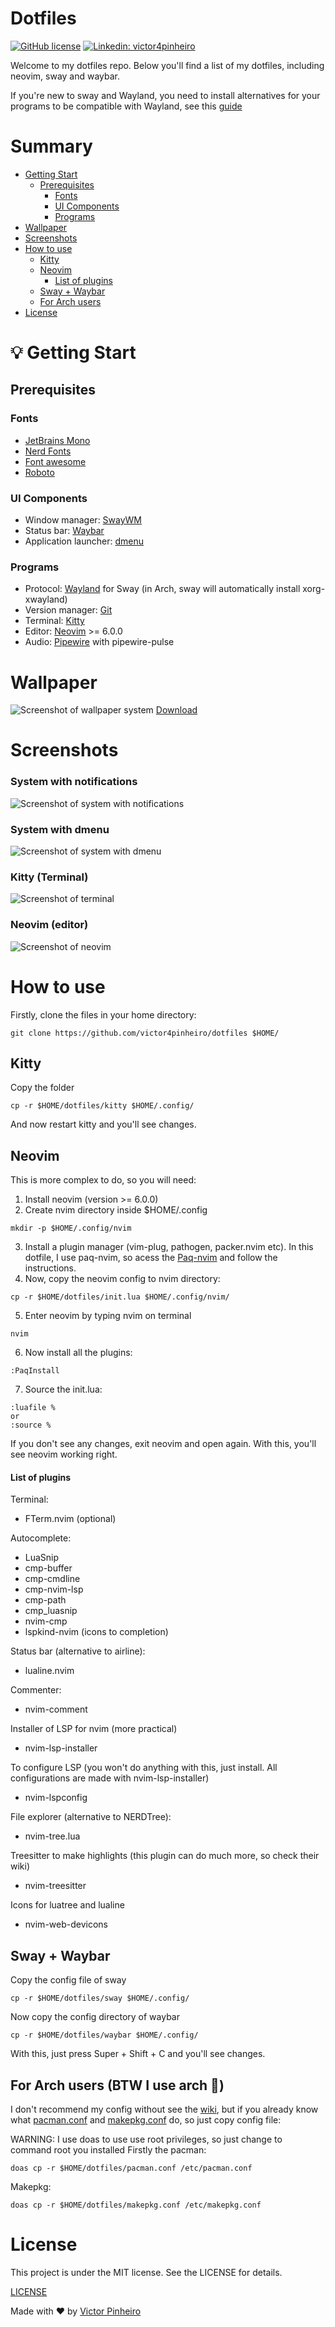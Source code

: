 # Dotfiles
[![GitHub license](https://img.shields.io/github/license/victor4pinheiro/dotfiles?style=for-the-badge)](https://github.com/victor4pinheiro/dotfiles/blob/main/LICENSE)
[![Linkedin: victor4pinheiro](https://img.shields.io/badge/-victor4pinheiro-blue?style=for-the-badge&logo=Linkedin&logoColor=white&link=https://www.linkedin.com/in/victor-4-pinheiro)](https://www.linkedin.com/in/victor-4-pinheiro)

Welcome to my dotfiles repo. Below you'll find  a list of my dotfiles, including neovim, sway and waybar.

If you're new to sway and Wayland, you need to install alternatives for your programs to be compatible with Wayland, see this [guide](https://github.com/swaywm/sway/wiki/i3-Migration-Guide#common-x11-apps-used-on-i3-with-wayland-alternatives)

# Summary
* [Getting Start](#start)
  * [Prerequisites](#prerequisites)
    * [Fonts](#fonts)
    * [UI Components](#ui)
    * [Programs](#programs)
* [Wallpaper](#wallpaper)
* [Screenshots](#screenshot)
* [How to use](#how-to-use)
  * [Kitty](#kitty)
  * [Neovim](#neovim)
    * [List of plugins](#list-of-plugins)
  * [Sway + Waybar](#sway)
  * [For Arch users](#arch-users)
* [License](#license)

<a name="start"></a>
# :bulb: Getting Start

<a name="prerequisites"></a>
## Prerequisites

<a name="fonts"></a>
### Fonts

* [JetBrains Mono](https://git-scm.com/)
* [Nerd Fonts](https://github.com/ryanoasis/nerd-fonts)
* [Font awesome](https://fontawesome.com/)
* [Roboto](https://fonts.google.com/specimen/Roboto)

<a name="ui"></a>
### UI Components

* Window manager: [SwayWM](https://swaywm.org/)
* Status bar: [Waybar](https://github.com/Alexays/Waybar)
* Application launcher: [dmenu](https://tools.suckless.org/dmenu/)

<a name="programs"></a>
### Programs

* Protocol: [Wayland](https://wayland.freedesktop.org/) for Sway (in Arch, sway will automatically install xorg-xwayland)
* Version manager: [Git](https://git-scm.com/)
* Terminal: [Kitty](https://sw.kovidgoyal.net/kitty/)
* Editor: [Neovim](https://neovim.io/) >= 6.0.0
* Audio: [Pipewire](https://pipewire.org/) with pipewire-pulse

<a name="wallpaper"></a>
# Wallpaper

![Screenshot of wallpaper system](/images/clear.png)
<a href="https://wallhaven.cc/w/wq1wlr">Download</a>

<a name="screenshot"></a>
# Screenshots

<h3>System with notifications</h3>

![Screenshot of system with notifications](/images/notifications.png)

<h3>System with dmenu</h3>

![Screenshot of system with dmenu](/images/dmenu.png)

<h3>Kitty (Terminal)</h3>

![Screenshot of terminal](/images/terminal.png)

<h3>Neovim (editor)</h3>

![Screenshot of neovim](/images/nvim.png)

<a name="how-to-use"></a>
# How to use

Firstly, clone the files in your home directory:
```
git clone https://github.com/victor4pinheiro/dotfiles $HOME/
```

<a name="kitty"></a>
## Kitty

Copy the folder
```
cp -r $HOME/dotfiles/kitty $HOME/.config/
```
And now restart kitty and you'll see changes.

<a name="neovim"></a>
## Neovim

This is more complex to do, so you will need:
1. Install neovim (version >= 6.0.0)
2. Create nvim directory inside $HOME/.config
```
mkdir -p $HOME/.config/nvim
```
3. Install a plugin manager (vim-plug, pathogen, packer.nvim etc). In this dotfile, I use paq-nvim, so acess the [Paq-nvim](https://github.com/savq/paq-nvim) and follow the instructions.
4. Now, copy the neovim config to nvim directory:
```
cp -r $HOME/dotfiles/init.lua $HOME/.config/nvim/
```
5. Enter neovim by typing nvim on terminal
```
nvim
```
6. Now install all the plugins:
```
:PaqInstall
```
7. Source the init.lua:
```
:luafile %
or
:source %
```
If you don't see any changes, exit neovim and open again. With this, you'll see neovim working right.

<a name="list-of-plugins"></a>
#### List of plugins

Terminal:

* FTerm.nvim (optional)

Autocomplete:

* LuaSnip
* cmp-buffer
* cmp-cmdline
* cmp-nvim-lsp
* cmp-path
* cmp_luasnip
* nvim-cmp
* lspkind-nvim (icons to completion)

Status bar (alternative to airline):

* lualine.nvim

Commenter:

* nvim-comment

Installer of LSP for nvim (more practical)

* nvim-lsp-installer

To configure LSP (you won't do anything with this, just install. All configurations are made with nvim-lsp-installer)

* nvim-lspconfig

File explorer (alternative to NERDTree):

* nvim-tree.lua

Treesitter to make highlights (this plugin can do much more, so check their wiki)

* nvim-treesitter

Icons for luatree and lualine

* nvim-web-devicons

<a name="sway"></a>
## Sway + Waybar

Copy the config file of sway
```
cp -r $HOME/dotfiles/sway $HOME/.config/
```
Now copy the config directory of waybar
```
cp -r $HOME/dotfiles/waybar $HOME/.config/
```
With this, just press Super + Shift + C and you'll see changes.

<a name="arch-users"></a>
## For Arch users (BTW I use arch :rofl:)

I don't recommend my config without see the [wiki](https://wiki.archlinux.org/), but if you already know what [pacman.conf](https://wiki.archlinux.org/title/pacman) and [makepkg.conf](https://wiki.archlinux.org/title/makepkg) do, so just copy config file:

WARNING: I use doas to use use root privileges, so just change to command root you installed
Firstly the pacman:
```
doas cp -r $HOME/dotfiles/pacman.conf /etc/pacman.conf
```
Makepkg:
```
doas cp -r $HOME/dotfiles/makepkg.conf /etc/makepkg.conf
```
<a name="license"></a>
# License

This project is under the MIT license. See the LICENSE for details.

[LICENSE](LICENSE)

Made with ♥ by [Victor Pinheiro](https://www.linkedin.com/in/victor-4-pinheiro/)

